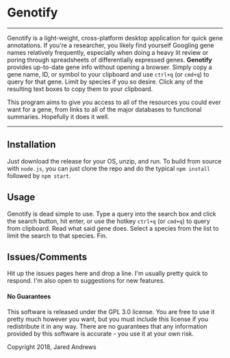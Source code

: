 # Genotify

---

Genotify is a light-weight, cross-platform desktop application for quick gene annotations. If you're a researcher, you likely find yourself Googling gene names relatively frequently, especially when doing a heavy lit review or poring through spreadsheets of differentially expressed genes. **Genotify** provides up-to-date gene info without opening a browser. Simply copy a gene name, ID, or symbol to your clipboard and use `ctrl+q` (or `cmd+q`) to query for that gene. Limit by species if you so desire. Click any of the resulting text boxes to copy them to your clipboard.

This program aims to give you access to all of the resources you could ever want for a gene, from links to all of the major databases to functional summaries. Hopefully it does it well.

---

## Installation

Just download the release for your OS, unzip, and run. To build from source with `node.js`, you can just clone the repo and do the typical `npm install` followed by `npm start`.

## Usage

Genotify is dead simple to use. Type a query into the search box and click the search button, hit enter, or use the hotkey `ctrl+q` (or `cmd+q`) to query from clipboard. Read what said gene does. Select a species from the list to limit the search to that species. Fin.

## Issues/Comments
Hit up the issues pages here and drop a line. I'm usually pretty quick to respond. I'm also open to suggestions for new features.

#### No Guarantees
This software is released under the GPL 3.0 license. You are free to use it pretty much however you want, but you must include this license if you redistribute it in any way. There are no guarantees that any information provided by this software is accurate - you use it at your own risk.

Copyright 2018, Jared Andrews

